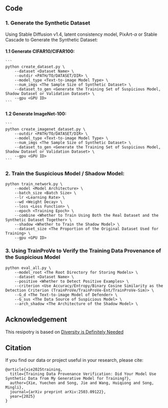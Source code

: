 ## Code
### 1. Generate the Synthetic Dataset
Using Stable Diffusion v1.4, latent consistency model, PixArt-$\alpha$ or Stable Cascade to Generate the Synthetic Dataset:
#### 1.1 Generate CIFAR10/CIFAR100:
    ```
    python create_dataset.py \
        --dataset <Dataset Name> \
        --outdir <PATH/TO/DATASET/DIR> \
        --model_type <Text-to-image Model Type> \
        --num_imgs <The Sample Size of Synthetic Dataset> \
        --dataset_to_gen <Generate the Training Set of Suspicious Model, Shadow Dataset or Validation Dataset> \
        --gpu <GPU ID>
    ```

#### 1.2 Generate ImageNet-100:
    ```
    python create_imagenet_dataset.py \
        --outdir <PATH/TO/DATASET/DIR> \
        --model_type <Text-to-image Model Type> \
        --num_imgs <The Sample Size of Synthetic Dataset> \
        --dataset_to_gen <Generate the Training Set of Suspicious Model, Shadow Dataset or Validation Dataset> \
        --gpu <GPU ID>
    ```

### 2. Train the Suspicious Model / Shadow Model:
```
python train_network.py \
    --model <Model Architecture> \
    --batch_size <Batch Size> \
    --lr <Learning Rate> \
    --wd <Weight Decay> \
    --loss <Loss Function> \
    --epoch <Training Epoch> \
    --combine <Whether to Train Using Both the Real Dataset and the Synthetic Dataset Together> \
    --shadow <Whether to Train the Shadow Model> \
    --dataset_size <The Proportion of the Original Dataset Used for Training> \
    --gpu <GPU ID>
```

### 3. Using TrainProVe to Verify the Training Data Provenance of the Suspicious Model

```
python eval_all.py \
    --model_root <The Root Directory for Storing Models> \
    --dataset <Dataset Name> \
    --positive <Whether to Detect Positive Examples> \
    --criterion <Use Accuracy/Entropy/Binary Cosine Similarity as the Detection Criterion (TrainProVe/TrainProVe-Ent/TrainProVe-Sim)> \
    --G_d <The Text-to-image Model of Defender> \
    --G_sus <The Data Source of Suspicious Model> \
    --arch_shadow <The Architecture of the Shadow Model> \
```

## Acknowledgement
This resipotry is based on [Diversity is Definitely Needed](https://github.com/Jordan-HS/Diversity_is_Definitely_Needed)

## Citation
If you find our data or project useful in your research, please cite:
```
@article{xie2025training,
  title={Training Data Provenance Verification: Did Your Model Use Synthetic Data from My Generative Model for Training?},
  author={Xie, Yuechen and Song, Jie and Wang, Huiqiong and Song, Mingli},
  journal={arXiv preprint arXiv:2503.09122},
  year={2025}
}
```
